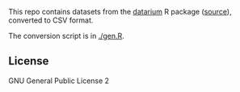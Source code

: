 This repo contains datasets from the [datarium](https://cran.r-project.org/web/packages/datarium/index.html) R package ([source](https://github.com/kassambara/datarium)), converted to CSV format.

The conversion script is in [./gen.R](./gen.R).

## License

GNU General Public License 2
